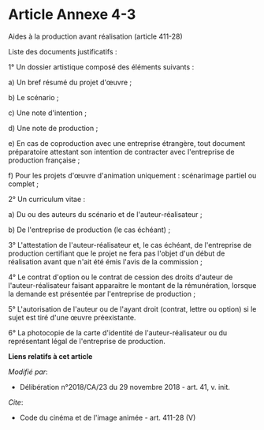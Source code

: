 # Article Annexe 4-3

Aides à la production avant réalisation (article 411-28)

Liste des documents justificatifs :

1° Un dossier artistique composé des éléments suivants :

a) Un bref résumé du projet d'œuvre ;

b) Le scénario ;

c) Une note d'intention ;

d) Une note de production ;

e) En cas de coproduction avec une entreprise étrangère, tout document préparatoire attestant son intention de contracter
avec l'entreprise de production française ;

f) Pour les projets d'œuvre d'animation uniquement : scénarimage partiel ou complet ;

2° Un curriculum vitae :

a) Du ou des auteurs du scénario et de l'auteur-réalisateur ;

b) De l'entreprise de production (le cas échéant) ;

3° L'attestation de l'auteur-réalisateur et, le cas échéant, de l'entreprise de production certifiant que le projet ne fera
pas l'objet d'un début de réalisation avant que n'ait été émis l'avis de la commission ;

4° Le contrat d'option ou le contrat de cession des droits d'auteur de l'auteur-réalisateur faisant apparaitre le montant de
la rémunération, lorsque la demande est présentée par l'entreprise de production ;

5° L'autorisation de l'auteur ou de l'ayant droit (contrat, lettre ou option) si le sujet est tiré d'une œuvre préexistante.

6° La photocopie de la carte d'identité de l'auteur-réalisateur ou du représentant légal de l'entreprise de production.

**Liens relatifs à cet article**

_Modifié par_:

  - Délibération n°2018/CA/23 du 29 novembre 2018 - art. 41, v. init.

_Cite_:

  - Code du cinéma et de l'image animée - art. 411-28 (V)
